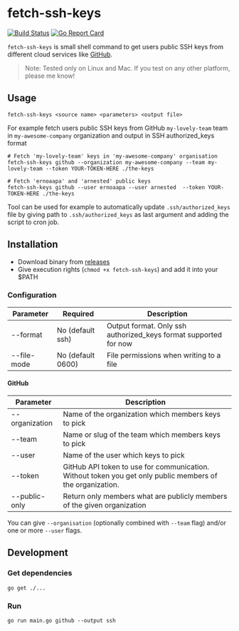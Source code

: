 # fetch-ssh-keys

[![Build Status](https://travis-ci.org/ernoaapa/fetch-ssh-keys.svg?branch=master)](https://travis-ci.org/ernoaapa/fetch-ssh-keys)
[![Go Report Card](https://goreportcard.com/badge/github.com/ernoaapa/fetch-ssh-keys)](https://goreportcard.com/report/github.com/ernoaapa/fetch-ssh-keys)

`fetch-ssh-keys` is small shell command to get users public SSH keys from different cloud services like [GitHub](https://github.com).

> Note: Tested only on Linux and Mac. If you test on any other platform, please me know!

## Usage
```shell
fetch-ssh-keys <source name> <parameters> <output file>
```

For example fetch users public SSH keys from GitHub `my-lovely-team` team in `my-awesome-company` organization and output in SSH authorized_keys format
```shell
# Fetch 'my-lovely-team' keys in 'my-awesome-company' organisation
fetch-ssh-keys github --organization my-awesome-company --team my-lovely-team --token YOUR-TOKEN-HERE ./the-keys

# Fetch 'ernoaapa' and 'arnested' public keys
fetch-ssh-keys github --user ernoaapa --user arnested  --token YOUR-TOKEN-HERE ./the-keys
```

Tool can be used for example to automatically update `.ssh/authorized_keys` file by giving path to `.ssh/authorized_keys` as last argument and adding the script to cron job.

## Installation
- Download binary from [releases](https://github.com/ernoaapa/fetch-ssh-keys/releases)
- Give execution rights (`chmod +x fetch-ssh-keys`) and add it into your $PATH

### Configuration
| Parameter      | Required          | Description                                                                                               |
|----------------|-------------------|-----------------------------------------------------------------------------------------------------------|
| --format       | No (default ssh)  | Output format. Only ssh authorized_keys format supported for now                                          |
| --file-mode    | No (default 0600) | File permissions when writing to a file                                                                   |

#### GitHub
| Parameter      | Description                                                                                               |
|----------------|-----------------------------------------------------------------------------------------------------------|
| --organization | Name of the organization which members keys to pick                                                       |
| --team         | Name or slug of the team which members keys to pick                                                               |
| --user         | Name of the user which keys to pick                                                                       |
| --token        | GitHub API token to use for communication. Without token you get only public members of the organization. |
| --public-only  | Return only members what are publicly members of the given organization                                   |

You can give `--organisation` (optionally combined with `--team` flag) and/or one or more `--user` flags.

## Development
### Get dependencies
```shell
go get ./...
```

### Run
```shell
go run main.go github --output ssh
```
